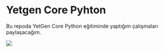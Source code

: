# Yetgen Core Pyhton 

Bu repoda YetGen Core Python eğitiminde yaptığım çalışmaları paylaşacağım.

<image src = "https://yetkingencler.com/wp-content/uploads/2021/07/YetGenLogo.png">